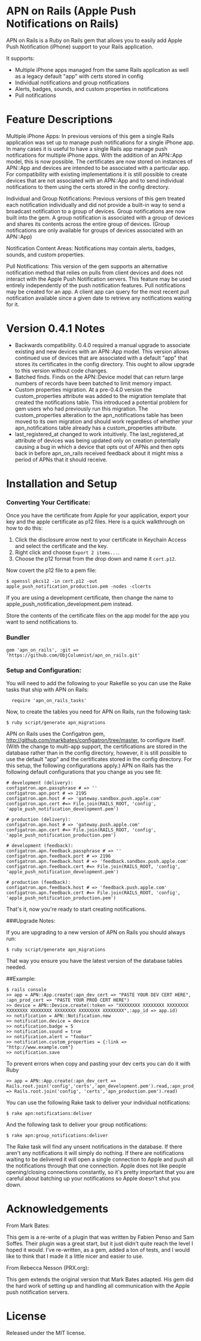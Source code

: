 # APN on Rails (Apple Push Notifications on Rails)

APN on Rails is a Ruby on Rails gem that allows you to easily add Apple Push Notification (iPhone)
support to your Rails application.  

It supports:
 
* Multiple iPhone apps managed from the same Rails application as well as a legacy default "app" with certs stored in config
* Individual notifications and group notifications
* Alerts, badges, sounds, and custom properties in notifications
* Pull notifications

# Feature Descriptions

Multiple iPhone Apps: In previous versions of this gem a single Rails application was set up to 
manage push notifications for a single iPhone app.  In many cases it is useful to have a single Rails
app manage push notifications for multiple iPhone apps.  With the addition of an APN::App model, this 
is now possible.  The certificates are now stored on instances of APN::App and devices are intended to be associated
with a particular app.  For compatibility with existing implementations it is still possible to create devices that 
are not associated with an APN::App and to send individual notifications to them using the certs stored in the 
config directory.  

Individual and Group Notifications: Previous versions of this gem treated each notification individually
and did not provide a built-in way to send a broadcast notification to a group of devices.  Group notifications
are now built into the gem.  A group notification is associated with a group of devices and shares its 
contents across the entire group of devices.  (Group notifications are only available for groups of devices associated 
with an APN::App)

Notification Content Areas: Notifications may contain alerts, badges, sounds, and custom properties.

Pull Notifications: This version of the gem supports an alternative notification method that relies
on pulls from client devices and does not interact with the Apple Push Notification servers.  This feature
may be used entirely independently of the push notification features.  Pull notifications may be
created for an app.  A client app can query for the most recent pull notification available since a 
given date to retrieve any notifications waiting for it. 

# Version 0.4.1 Notes

* Backwards compatibility.  0.4.0 required a manual upgrade to associate existing and new devices with an APN::App model.  This version allows continued use of devices that are associated with a default "app" that stores its certificates in the config directory.  This ought to allow upgrade to this version without code changes.  
* Batched finds.  Finds on the APN::Device model that can return large numbers of records have been batched to limit memory impact. 
* Custom properties migration.  At a pre-0.4.0 version the custom_properties attribute was added to the migration template that created the notifications table.  This introduced a potential problem for gem users who had previously run this migration.  The custom_properties alteration to the apn_notifications table has been moved to its own migration and should work regardless of whether your apn_notifications table already has a custom_properties attribute. 
* last_registered_at changed to work intuitively.  The last_registered_at attribute of devices was being updated only on creation potentially causing a bug in which a device that opts out of APNs and then opts back in before apn_on_rails received feedback about it might miss a period of APNs that it should receive.  

# Installation and Setup

### Converting Your Certificate:

Once you have the certificate from Apple for your application, export your key
and the apple certificate as p12 files. Here is a quick walkthrough on how to do this:

1. Click the disclosure arrow next to your certificate in Keychain Access and select the certificate and the key. 
2. Right click and choose `Export 2 items...`. 
3. Choose the p12 format from the drop down and name it `cert.p12`. 

Now covert the p12 file to a pem file:

	$ openssl pkcs12 -in cert.p12 -out apple_push_notification_production.pem -nodes -clcerts

If you are using a development certificate, then change the name to apple_push_notification_development.pem instead.

Store the contents of the certificate files on the app model for the app you want to send notifications to.

### Bundler

	gem 'apn_on_rails', :git => 'https://github.com/ObjColumnist/apn_on_rails.git'

### Setup and Configuration:

You will need to add the following to your Rakefile so you can use the Rake tasks that ship with APN on Rails:

	  require 'apn_on_rails_tasks'

Now, to create the tables you need for APN on Rails, run the following task:

	$ ruby script/generate apn_migrations

APN on Rails uses the Configatron gem, http://github.com/markbates/configatron/tree/master, 
to configure itself. (With the change to multi-app support, the certifications are stored in the 
database rather than in the config directory, however, it is still possible to use the default "app" and the certificates
stored in the config directory.  For this setup, the following configurations apply.) 
APN on Rails has the following default configurations that you change as you see fit:

	# development (delivery):
	configatron.apn.passphrase # => ''
	configatron.apn.port # => 2195
	configatron.apn.host # => 'gateway.sandbox.push.apple.com'
	configatron.apn.cert #=> File.join(RAILS_ROOT, 'config', 'apple_push_notification_development.pem')

	# production (delivery):
	configatron.apn.host # => 'gateway.push.apple.com'
	configatron.apn.cert #=> File.join(RAILS_ROOT, 'config', 'apple_push_notification_production.pem')

	# development (feedback):
	configatron.apn.feedback.passphrase # => ''
	configatron.apn.feedback.port # => 2196
	configatron.apn.feedback.host # => 'feedback.sandbox.push.apple.com'
	configatron.apn.feedback.cert #=> File.join(RAILS_ROOT, 'config', 'apple_push_notification_development.pem')

	# production (feedback):
	configatron.apn.feedback.host # => 'feedback.push.apple.com'
	configatron.apn.feedback.cert #=> File.join(RAILS_ROOT, 'config', 'apple_push_notification_production.pem')

That's it, now you're ready to start creating notifications.

###Upgrade Notes:

If you are upgrading to a new version of APN on Rails you should always run:

	$ ruby script/generate apn_migrations

That way you ensure you have the latest version of the database tables needed.

##Example:

	$ rails console
	>> app = APN::App.create(:apn_dev_cert => "PASTE YOUR DEV CERT HERE", :apn_prod_cert => "PASTE YOUR PROD CERT HERE")
	>> device = APN::Device.create(:token => "XXXXXXXX XXXXXXXX XXXXXXXX XXXXXXXX XXXXXXXX XXXXXXXX XXXXXXXX XXXXXXXX",:app_id => app.id)
	>> notification = APN::Notification.new
	>> notification.device = device
	>> notification.badge = 5
	>> notification.sound = true
	>> notification.alert = "foobar"
	>> notification.custom_properties = {:link => "http://www.example.com"}
	>> notification.save
  
To prevent errors when copy and pasting your dev certs you can do it with Ruby

	>> app = APN::App.create(:apn_dev_cert => Rails.root.join('config','certs','apn_development.pem').read,:apn_prod_cert => Rails.root.join('config', 'certs','apn_production.pem').read)  

You can use the following Rake task to deliver your individual notifications:

	$ rake apn:notifications:deliver

And the following task to deliver your group notifications: 

	$ rake apn:group_notifications:deliver

The Rake task will find any unsent notifications in the database. If there aren't any notifications
it will simply do nothing. If there are notifications waiting to be delivered it will open a single connection
to Apple and push all the notifications through that one connection. Apple does not like people opening/closing
connections constantly, so it's pretty important that you are careful about batching up your notifications so
Apple doesn't shut you down.


# Acknowledgements

From Mark Bates: 

This gem is a re-write of a plugin that was written by Fabien Penso and Sam Soffes.
Their plugin was a great start, but it just didn't quite reach the level I hoped it would.
I've re-written, as a gem, added a ton of tests, and I would like to think that I made it
a little nicer and easier to use.

From Rebecca Nesson (PRX.org): 

This gem extends the original version that Mark Bates adapted.  His gem did the hard
work of setting up and handling all communication with the Apple push notification servers.

# License

Released under the MIT license.

